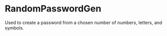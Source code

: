 # RandomPasswordGen
Used to create a password from a chosen number of numbers, letters, and symbols.

